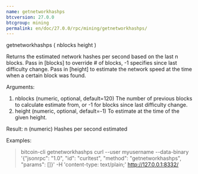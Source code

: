 ```yaml
---
name: getnetworkhashps
btcversion: 27.0.0
btcgroup: mining
permalink: en/doc/27.0.0/rpc/mining/getnetworkhashps/
---
```


getnetworkhashps ( nblocks height )

Returns the estimated network hashes per second based on the last n blocks.
Pass in [blocks] to override # of blocks, -1 specifies since last difficulty change.
Pass in [height] to estimate the network speed at the time when a certain block was found.

Arguments:
1. nblocks    (numeric, optional, default=120) The number of previous blocks to calculate estimate from, or -1 for blocks since last difficulty change.
2. height     (numeric, optional, default=-1) To estimate at the time of the given height.

Result:
n    (numeric) Hashes per second estimated

Examples:
> bitcoin-cli getnetworkhashps 
> curl --user myusername --data-binary '{"jsonrpc": "1.0", "id": "curltest", "method": "getnetworkhashps", "params": []}' -H 'content-type: text/plain;' http://127.0.0.1:8332/


